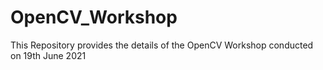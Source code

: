 # OpenCV_Workshop
This Repository provides the details of the OpenCV Workshop conducted on 19th June 2021
